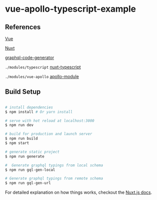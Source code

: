 # vue-apollo-typescript-example



> 
## References

[Vue](https://vuejs.org/index.html)

[Nuxt](https://nuxtjs.org/guide)

[graphql-code-generator](https://github.com/dotansimha/graphql-code-generator)

`./modules/typescript` [nuxt-typescript](https://github.com/nuxt/nuxt.js/tree/master/examples/typescript)

`./modules/vue-apollo` [apollo-module](https://github.com/nuxt-community/apollo-module)

## Build Setup

``` bash

# install dependencies
$ npm install # Or yarn install

# serve with hot reload at localhost:3000
$ npm run dev

# build for production and launch server
$ npm run build
$ npm start

# generate static project
$ npm run generate

#  Generate graphql typings from local schema
$ npm run gql-gen-local

# Generate graphql typings from remote schema
$ npm run gql-gen-url

```

For detailed explanation on how things works, checkout the [Nuxt.js docs](https://github.com/nuxt/nuxt.js).
